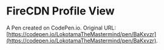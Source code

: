 # FireCDN Profile View

A Pen created on CodePen.io. Original URL: [https://codepen.io/LokotamaTheMastermind/pen/BaKxvzr](https://codepen.io/LokotamaTheMastermind/pen/BaKxvzr).


